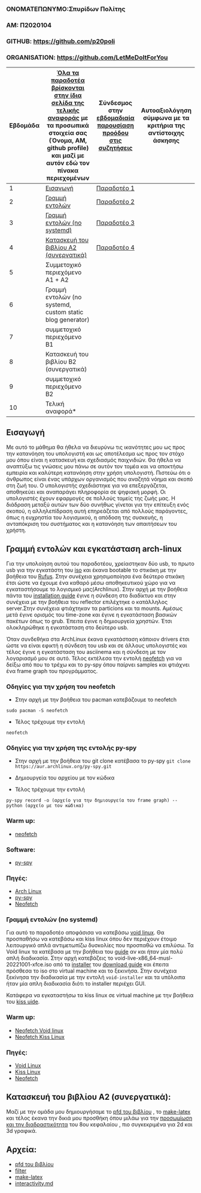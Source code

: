 ### ΟΝΟΜΑΤΕΠΩΝΥΜΟ:Σπυρίδων Πολίτης

### ΑΜ: Π2020104

### GITHUB: https://github.com/p20poli

### ORGANISATION: https://github.com/LetMeDoItForYou

| Εβδομάδα | [Όλα τα παραδοτέα βρίσκονται στην ίδια σελίδα της τελικής αναφοράς](https://epidrome.github.io/teaching/deliverables/) με τα προσωπικά στοιχεία σας (Όνομα, ΑΜ, github profile) και μαζί με αυτόν εδώ τον πίνακα περιεχομένων | Σύνδεσμος στην [εβδομαδιαία παρουσίαση προόδου στις συζητήσεις](https://github.com/courses-ionio/help/discussions/categories/show-and-tell) | Αυτοαξιολόγηση σύμφωνα με τα κριτήρια της αντίστοιχης άσκησης |
| --- | --- | --- | --- |
| 1 | [Εισαγωγή](https://github.com/p20poli/sw/blob/2020104/projects/README.md#%CE%B5%CE%B9%CF%83%CE%B1%CE%B3%CF%89%CE%B3%CE%AE) |  [Παραδοτέο 1](https://github.com/courses-ionio/sw/discussions/1191) | |
| 2 | [Γραμμή εντολών](https://github.com/p20poli/sw/blob/2020104/projects/2020104/README.md#%CE%B3%CF%81%CE%B1%CE%BC%CE%BC%CE%AE-%CE%B5%CE%BD%CF%84%CE%BF%CE%BB%CF%8E%CE%BD-%CE%BA%CE%B1%CE%B9-%CE%B5%CE%B3%CE%BA%CE%B1%CF%84%CE%AC%CF%83%CF%84%CE%B1%CF%83%CE%B7-arch-linux) | [Παραδοτέο 2](https://github.com/courses-ionio/sw/discussions/1255) | |
| 3 | [Γραμμή εντολών (no systemd)](https://github.com/p20poli/sw/blob/2020104/projects/2020104/README.md#%CE%B3%CF%81%CE%B1%CE%BC%CE%BC%CE%AE-%CE%B5%CE%BD%CF%84%CE%BF%CE%BB%CF%8E%CE%BD-no-systemd) | [Παραδοτέο 3](https://github.com/courses-ionio/sw/discussions/1363) | |
| 4 | [Κατασκευή του βιβλίου Α2 (συνεργατικά)](https://github.com/p20poli/sw/blob/2020104/projects/2020104/README.md#%CE%BA%CE%B1%CF%84%CE%B1%CF%83%CE%BA%CE%B5%CF%85%CE%AE-%CF%84%CE%BF%CF%85-%CE%B2%CE%B9%CE%B2%CE%BB%CE%AF%CE%BF%CF%85-%CE%B12-%CF%83%CF%85%CE%BD%CE%B5%CF%81%CE%B3%CE%B1%CF%84%CE%B9%CE%BA%CE%AC) |[Παραδοτέο 4](https://github.com/courses-ionio/sw/discussions/1413) | |
| 5 | Συμμετοχικό περιεχόμενο A1 + A2 | | |
| 6 | Γραμμή εντολών (no systemd, custom static blog generator) | | |
| 7 | συμμετοχικό περιεχόμενο B1 | | |
| 8 | Κατασκευή του βιβλίου Β2 (συνεργατικά) | | |
| 9 | συμμετοχικό περιεχόμενο B2 | | |
| 10 | Τελική αναφορά* | | |


## Εισαγωγή

Με αυτό το μάθημα θα ήθελα να διευρύνω τις ικανότητες μου ως προς την κατανόηση του υπολογιστή και ως αποτέλεσμα ως προς τον στόχο μου όπου είναι η κατασκευή και σχεδιασμός παιχνιδιών. Θα ήθελα να αναπτύξω τις γνώσεις μου πάνω σε αυτόν τον τομέα και να αποκτήσω εμπειρία και καλύτερη κατανόηση στην χρήση υπολογιστή. Πιστεύω ότι ο άνθρωπος είναι ένας υπάρχων οργανισμός που αναζητά νόημα και σκοπό στη ζωή του. Ο υπολογιστής σχεδιάστηκε για να επεξεργάζεται, αποθηκεύει και αναπαράγει πληροφορία σε ψηφιακή μορφή. Οι υπολογιστές έχουν εφαρμογές σε πολλούς τομείς της ζωής μας. Η διάδραση μεταξύ αυτών των δύο συνήθως γίνεται για την επίτευξη ενός σκοπού, η αλληλεπίδραση αυτή επηρεάζεται από πολλούς παράγοντες, όπως η ευχρηστία του λογισμικού, η απόδοση της συσκευής, η ανταπόκριση του συστήματος και η κατανόηση των απαιτήσεων του χρήστη.

## Γραμμή εντολών και εγκατάσταση arch-linux
Για την υπολοίηση αυτού του παραδοτέου, χρείαστηκαν δύο usb, το πρωτο usb για την εγκατάστη του [iso](https://archlinux.org/download/) και έκανα bootable το στικάκη με την βοήθεια του [Rufus](https://wiki.archlinux.org/title/USB_flash_installation_medium#Using_Rufus). Στην συνέχεια χρησιμοποίησα ένα δεύτερο στικάκη έτσι ώστε να έχουμε ένα καθαρό μέσω αποθηκευτικού χώρο για να εγκαταστήσουμε το λογισμικό μας(Archlinux). Στην αρχή με την βοήθεια πάντα του [installation guide](https://wiki.archlinux.org/title/installation_guide) έγινε η σύνδεση στο διαδίκτυο και στην συνέχεια με την βοήθεια του reflector επιλέχτηκε ο κατάλληλος server.Στην συνέχεια φτιάχτηκαν τα particions και τα mounts. Αμέσως μετά έγινε ορισμός του time-zone και έγινε η εγκατάσταση βασικών πακέτων όπως το grub. Έπειτα έγινε η δημιουργεία χρηστών. Έτσι ολοκληρώθηκε η εγκατάσταση στο δεύτερο usb. 




Όταν συνδεθήκα στα ArchLinux έκανα εγκατάσταση κάποιον drivers έτσι ώστε να είναι εφικτή η σύνδεση του usb και σε άλλους υπολογιστές και τέλος έγινε η εγκατάσταση του asciinema και η σύνδεση με τον λογαριασμό μου σε αυτό. Τέλος εκτέλεσα την εντολή [neofetch](https://asciinema.org/a/gMlsZR64vqV7k9x7wH8hYuAno) για να δείξω από που το τρέχω και το py-spy όπου παίρνει samples και φτιάχνει ένα frame graph του προγράμματος.

### Οδηγίες για την χρήση του neofetch

- Στην αρχή με την βοήθεια του pacman κατεβάζουμε το neofetch

``sudo pacman -S neofetch``

- Τέλος τρέχουμε την εντολή

`` neofetch ``

### Οδηγίες για την χρήση της εντολής py-spy
- Στην αρχή με την βοήθεια του git clone κατέβασα το py-spy
`` git clone https://aur.archlinux.org/py-spy.git ``

- Δημιουργεία του αρχείου με τον κώδικα

- Τέλος τρέχουμε την εντολή 

`` py-spy record -o (αρχείο για την δημιουργεία του frame graph) -- python (αρχείο με τον κώδικα) ``
### Warm up:
- [neofetch](https://asciinema.org/a/gMlsZR64vqV7k9x7wH8hYuAno)

### Software:
- [py-spy](https://asciinema.org/a/TcMinSX7IpbSyacNwAzLY47Bx)


### Πηγές:
- [Arch Linux](https://wiki.archlinux.org/)
- [py-spy](https://github.com/benfred/py-spy)
- [Neofetch](https://archlinux.org/packages/community/any/neofetch/)

###  Γραμμή εντολών (no systemd)
Για αυτό το παραδοτέο αποφάσισα να κατεβάσω [void linux](https://voidlinux.org/). Θα προσπαθήσω να κατεβάσω και kiss linux όπου δεν περιέχουν έτοιμο λειτουργικό απλά αντιμετωπίζω δυσκολίες που προσπαθώ να επιλύσω. Τα Void linux τα κατέβασα με την βοήθεια του [guide](https://docs.voidlinux.org/about/index.html) αν και ήταν μία πολύ απλή διαδικασία. Στην αρχή κατεβάζεις το void-live-x86_64-musl-20221001-xfce.iso από τα [installer](https://repo-default.voidlinux.org/live/current/) του [download guide]([https://docs.voidlinux.org/about/index.html](https://voidlinux.org/download/)) και έπειτα πρόσθεσα το iso στο virtual machine και το ξεκινήσα. Στην συνέχεια ξεκίνησα την διαδικασία με την εντολή ``void-installer`` και τα υπόλοιπα ήταν μία απλη διαδικασία διότι το installer περιέχει GUI.

Κατάφερα να εγκαταστήσω τα kiss linux σε virtual machine με την βοήθεια του [kiss uide](https://kisslinux.org/install#001). 

### Warm up:
- [Neofetch Void linux](https://asciinema.org/a/7E7JkyYgAZGxISKFDxEmLZZ6k)
- [Neofetch Kiss Linux](https://asciinema.org/a/8fwmjYIeSoI8a11TJYB4o6Pka)

### Πηγές:
- [Void Linux](https://docs.voidlinux.org/config/network-filesystems.html)
- [Kiss Linux](https://kisslinux.org/install#001)
- [Neofetch](https://archlinux.org/packages/community/any/neofetch/)

## Κατασκευή του βιβλίου Α2 (συνεργατικά):

Μαζί με την ομάδα μου δημιουργήσαμε το [pfd του βιβλίου](https://github.com/p20poli/kallipos/blob/master/book/book.pdf) , το [make-latex](https://github.com/p20poli/kallipos/blob/master/make-latex.sh) και τέλος έκανα την δικιά μου προσθήκη όπου μιλάω για την [προσωμίωση και την διαδραστικότητα](https://github.com/LetMeDoItForYou/Kallipos-Notes-LetMeDoItForYou/blob/bf439e9242a7470bf2b57e7b134ec11db52c5315/Interactivity.md) του 8ου κεφαλαίου , πιο συγκεκριμένα για 2d και 3d γραφικά. 

## Αρχεία:
- [pfd του βιβλίου](https://github.com/p20poli/kallipos/blob/master/book/book.pdf)
- [filter](https://github.com/p20poli/kallipos/blob/master/figure.lua)
- [make-latex](https://github.com/p20poli/kallipos/blob/master/make-latex.sh)
- [interactivity.md](https://github.com/LetMeDoItForYou/Kallipos-Notes-LetMeDoItForYou/blob/bf439e9242a7470bf2b57e7b134ec11db52c5315/Interactivity.md)
